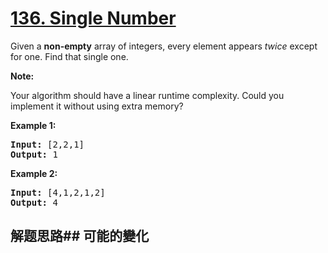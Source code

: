 # [136. Single Number](https://leetcode-cn.com/problems/single-number/)
Given a **non-empty** array of integers, every element appears _twice_ except for one. Find that single one.

**Note:**

Your algorithm should have a linear runtime complexity. Could you implement it without using extra memory?

**Example 1:**


<pre><strong>Input:</strong> [2,2,1]
<strong>Output:</strong> 1
</pre>

**Example 2:**


<pre><strong>Input:</strong> [4,1,2,1,2]
<strong>Output:</strong> 4
</pre>

## 解题思路## 可能的變化